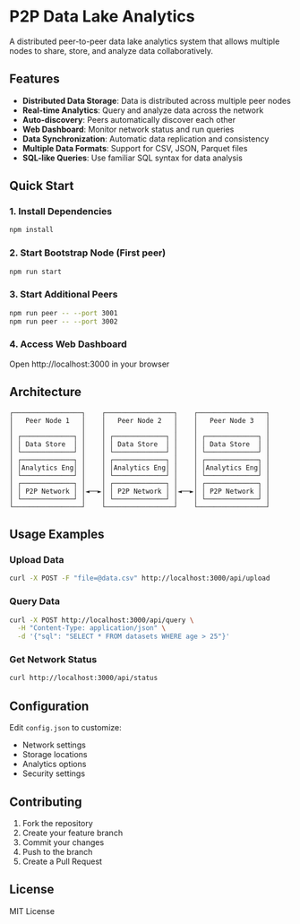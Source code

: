 # P2P Data Lake Analytics

A distributed peer-to-peer data lake analytics system that allows multiple nodes to share, store, and analyze data collaboratively.

## Features

- **Distributed Data Storage**: Data is distributed across multiple peer nodes
- **Real-time Analytics**: Query and analyze data across the network
- **Auto-discovery**: Peers automatically discover each other
- **Web Dashboard**: Monitor network status and run queries
- **Data Synchronization**: Automatic data replication and consistency
- **Multiple Data Formats**: Support for CSV, JSON, Parquet files
- **SQL-like Queries**: Use familiar SQL syntax for data analysis

## Quick Start

### 1. Install Dependencies
```bash
npm install
```

### 2. Start Bootstrap Node (First peer)
```bash
npm run start
```

### 3. Start Additional Peers
```bash
npm run peer -- --port 3001
npm run peer -- --port 3002
```

### 4. Access Web Dashboard
Open http://localhost:3000 in your browser

## Architecture

```
┌─────────────────┐    ┌─────────────────┐    ┌─────────────────┐
│   Peer Node 1   │    │   Peer Node 2   │    │   Peer Node 3   │
│                 │    │                 │    │                 │
│ ┌─────────────┐ │    │ ┌─────────────┐ │    │ ┌─────────────┐ │
│ │ Data Store  │ │    │ │ Data Store  │ │    │ │ Data Store  │ │
│ └─────────────┘ │    │ └─────────────┘ │    │ └─────────────┘ │
│ ┌─────────────┐ │    │ ┌─────────────┐ │    │ ┌─────────────┐ │
│ │Analytics Eng│ │    │ │Analytics Eng│ │    │ │Analytics Eng│ │
│ └─────────────┘ │    │ └─────────────┘ │    │ └─────────────┘ │
│ ┌─────────────┐ │    │ ┌─────────────┐ │    │ ┌─────────────┐ │
│ │ P2P Network │ │◄──►│ │ P2P Network │ │◄──►│ │ P2P Network │ │
│ └─────────────┘ │    │ └─────────────┘ │    │ └─────────────┘ │
└─────────────────┘    └─────────────────┘    └─────────────────┘
```

## Usage Examples

### Upload Data
```bash
curl -X POST -F "file=@data.csv" http://localhost:3000/api/upload
```

### Query Data
```bash
curl -X POST http://localhost:3000/api/query \
  -H "Content-Type: application/json" \
  -d '{"sql": "SELECT * FROM datasets WHERE age > 25"}'
```

### Get Network Status
```bash
curl http://localhost:3000/api/status
```

## Configuration

Edit `config.json` to customize:
- Network settings
- Storage locations
- Analytics options
- Security settings

## Contributing

1. Fork the repository
2. Create your feature branch
3. Commit your changes
4. Push to the branch
5. Create a Pull Request

## License

MIT License
